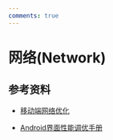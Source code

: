 ```yaml
---
comments: true
---
```

# 网络(Network)


## 参考资料
- [移动端网络优化](http://www.trinea.cn/android/mobile-performance-optimization/)

- [Android界面性能调优手册](https://androidtest.org/android-graphics-performance-pattens/)
